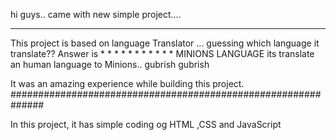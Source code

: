 hi guys.. came with new simple project....
**************************************************************
This project is based on language Translator ... 
guessing which language it translate?? 
Answer is
*
*
*
*
*
*
*
*
*
*
*
MINIONS LANGUAGE 
its translate an human language to Minions.. gubrish gubrish

It was an amazing experience while building this project.
##############################################################

In this project, it has simple coding og HTML ,CSS and JavaScript


